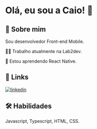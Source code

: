 
# Olá, eu sou a Caio! 👋


## 🚀 Sobre mim
Sou desenvolvedor Front-end Mobile.



👩‍💻 Trabalho atualmente na Lab2dev.

🧠 Estou aprendendo React Native.


## 🔗 Links
[![linkedin](https://img.shields.io/badge/linkedin-0A66C2?style=for-the-badge&logo=linkedin&logoColor=white)](https://www.linkedin.com/in/caio-marinho-melo-b7921920b/)



## 🛠 Habilidades
Javascript, Typescript, HTML, CSS.

